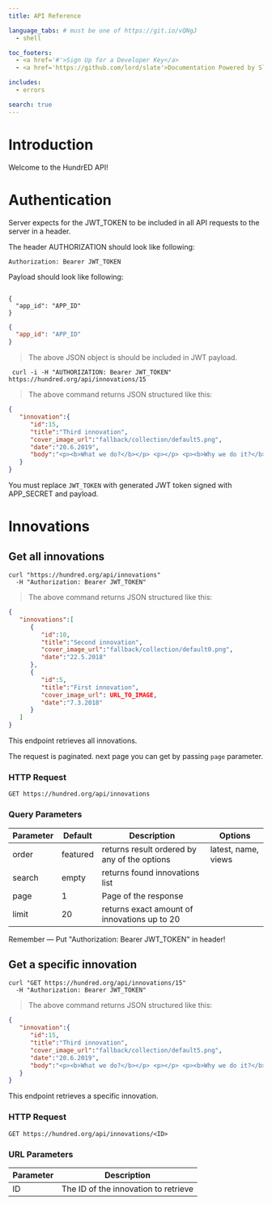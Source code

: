```yaml
---
title: API Reference

language_tabs: # must be one of https://git.io/vQNgJ
  - shell

toc_footers:
  - <a href='#'>Sign Up for a Developer Key</a>
  - <a href='https://github.com/lord/slate'>Documentation Powered by Slate</a>

includes:
  - errors

search: true
---
```


# Introduction

Welcome to the HundrED API!

# Authentication

Server expects for the JWT_TOKEN to be included in all API requests to the server in a header.

The header AUTHORIZATION should look like following:

`Authorization: Bearer JWT_TOKEN`

Payload should look like following: 

<code>
{
  "app_id": "APP_ID"
}
</code>


```json
{
  "app_id": "APP_ID"
}
```
> The above JSON object is should be included in JWT payload.


```shell
 curl -i -H "AUTHORIZATION: Bearer JWT_TOKEN" https://hundred.org/api/innovations/15
```
> The above command returns JSON structured like this:

```json
{  
   "innovation":{  
      "id":15,
      "title":"Third innovation",
      "cover_image_url":"fallback/collection/default5.png",
      "date":"20.6.2019",
      "body":"<p><b>What we do?</b></p> <p></p> <p><b>Why we do it?</b></p> <p></p>"
   }
}
```
<aside class="success">
You must replace <code>JWT_TOKEN</code> with generated JWT token signed with APP_SECRET and payload.
</aside>

# Innovations

## Get all innovations

```shell
curl "https://hundred.org/api/innovations"
  -H "Authorization: Bearer JWT_TOKEN"
```

> The above command returns JSON structured like this:

```json
{  
   "innovations":[  
      {  
         "id":10,
         "title":"Second innovation",
         "cover_image_url":"fallback/collection/default0.png",
         "date":"22.5.2018"
      },
      {  
         "id":5,
         "title":"First innovation",
         "cover_image_url": URL_TO_IMAGE,
         "date":"7.3.2018"
      }
   ]
}
```

This endpoint retrieves all innovations.

The request is paginated. next page you can get by passing <code>page</code> parameter.

### HTTP Request

`GET https://hundred.org/api/innovations`

### Query Parameters

Parameter | Default | Description | Options
--------- | ------- | ----------- | -----
order | featured | returns result ordered by any of the options | latest, name, views
search | empty | returns found innovations list
page | 1 | Page of the response
limit | 20 | returns exact amount of innovations up to 20

<aside class="success">
Remember — Put "Authorization: Bearer JWT_TOKEN" in header!
</aside>

## Get a specific innovation

```shell
curl "GET https://hundred.org/api/innovations/15"
  -H "Authorization: Bearer JWT_TOKEN"
```

> The above command returns JSON structured like this:

```json
{  
   "innovation":{  
      "id":15,
      "title":"Third innovation",
      "cover_image_url":"fallback/collection/default5.png",
      "date":"20.6.2019",
      "body":"<p><b>What we do?</b></p> <p></p> <p><b>Why we do it?</b></p> <p></p>"
   }
}
```

This endpoint retrieves a specific innovation.

### HTTP Request

`GET https://hundred.org/api/innovations/<ID>`

### URL Parameters

Parameter | Description
--------- | -----------
ID | The ID of the innovation to retrieve
